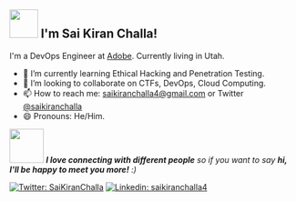 <h2>  <img src="https://media.giphy.com/media/26ufn24Onjz8w7NxS/giphy.gif" width="50"> I'm Sai Kiran Challa!</h2> 

I'm a DevOps Engineer at [Adobe](https://www.adobe.com/). Currently living in Utah.

- 🌱 I’m currently learning Ethical Hacking and Penetration Testing.
- 👯 I’m looking to collaborate on CTFs, DevOps, Cloud Computing.
- 📫 How to reach me: saikiranchalla4@gmail.com or Twitter [@saikiranchalla](https://twitter.com/saikiranchalla)
- 😄 Pronouns: He/Him.

<img src="https://media.giphy.com/media/LnQjpWaON8nhr21vNW/giphy.gif" width="60"> <em><b>I love connecting with different people</b> so if you want to say <b>hi, I'll be happy to meet you more!</b> :)</em>

[![Twitter: SaiKiranChalla](https://img.shields.io/twitter/follow/saikiranchalla?style=social)](https://twitter.com/saikiranchalla)
[![Linkedin: saikiranchalla4](https://img.shields.io/badge/-saikiranchalla4-blue?style=flat-square&logo=Linkedin&logoColor=white&link=https://www.linkedin.com/in/saikiranchalla4/)](https://www.linkedin.com/in/saikiranchalla4/)
